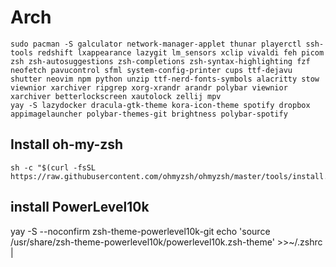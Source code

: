 # Arch

```
sudo pacman -S galculator network-manager-applet thunar playerctl ssh-tools redshift lxappearance lazygit lm_sensors xclip vivaldi feh picom zsh zsh-autosuggestions zsh-completions zsh-syntax-highlighting fzf neofetch pavucontrol sfml system-config-printer cups ttf-dejavu shutter neovim npm python unzip ttf-nerd-fonts-symbols alacritty stow viewnior xarchiver ripgrep xorg-xrandr arandr polybar viewnior xarchiver betterlockscreen xautolock zellij mpv
yay -S lazydocker dracula-gtk-theme kora-icon-theme spotify dropbox appimagelauncher polybar-themes-git brightness polybar-spotify
```

## Install oh-my-zsh

```
sh -c "$(curl -fsSL https://raw.githubusercontent.com/ohmyzsh/ohmyzsh/master/tools/install.sh)"
```

## install PowerLevel10k

yay -S --noconfirm zsh-theme-powerlevel10k-git
echo 'source /usr/share/zsh-theme-powerlevel10k/powerlevel10k.zsh-theme' >>~/.zshrc
|

